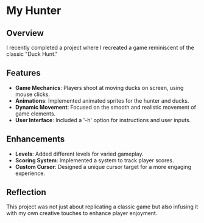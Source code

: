# My Hunter

## Overview
I recently completed a project where I recreated a game reminiscent of the classic "Duck Hunt."

## Features
- **Game Mechanics**: Players shoot at moving ducks on screen, using mouse clicks.
- **Animations**: Implemented animated sprites for the hunter and ducks.
- **Dynamic Movement**: Focused on the smooth and realistic movement of game elements.
- **User Interface**: Included a '-h' option for instructions and user inputs.

## Enhancements
- **Levels**: Added different levels for varied gameplay.
- **Scoring System**: Implemented a system to track player scores.
- **Custom Cursor**: Designed a unique cursor target for a more engaging experience.

## Reflection
This project was not just about replicating a classic game but also infusing it with my own creative touches to enhance player enjoyment.
